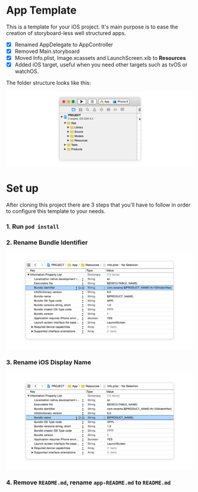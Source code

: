 # App Template

This is a template for your iOS project. It's main purpose is to ease the creation of storyboard-less well structured apps.

- [x] Renamed AppDelegate to AppController
- [x] Removed Main.storyboard
- [x] Moved Info.plist, Image.xcassets and LaunchScreen.xib to **Resources**
- [x] Added iOS target, useful when you need other targets such as tvOS or watchOS.

The folder structure looks like this:

![folder structure](https://raw.githubusercontent.com/3lvis/resources/master/app-template/project-structure.png)

# Set up

After cloning this project there are 3 steps that you'll have to follow in order to configure this template to your needs.

### 1. Run `pod install`

### 2. Rename Bundle Identifier

![Bundle indentifier](https://raw.githubusercontent.com/3lvis/resources/master/app-template/rename-bundle.png)

### 3. Rename iOS Display Name

![Bundle name](https://raw.githubusercontent.com/3lvis/resources/master/app-template/rename-display-name.png)

### 4. Remove `README.md`, rename `app-README.md` to `README.md`
